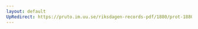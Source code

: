 ```yaml
---
layout: default
UpRedirect: https://pruto.im.uu.se/riksdagen-records-pdf/1880/prot-1880--fk--026.pdf
---
```


